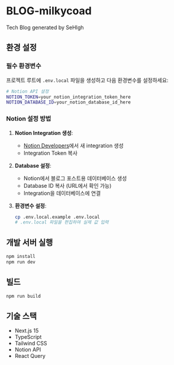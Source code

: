 # BLOG-milkycoad

Tech Blog generated by SeHIgh

## 환경 설정

### 필수 환경변수

프로젝트 루트에 `.env.local` 파일을 생성하고 다음 환경변수를 설정하세요:

```bash
# Notion API 설정
NOTION_TOKEN=your_notion_integration_token_here
NOTION_DATABASE_ID=your_notion_database_id_here
```

### Notion 설정 방법

1. **Notion Integration 생성**:
   - [Notion Developers](https://developers.notion.com/)에서 새 integration 생성
   - Integration Token 복사

2. **Database 설정**:
   - Notion에서 블로그 포스트용 데이터베이스 생성
   - Database ID 복사 (URL에서 확인 가능)
   - Integration을 데이터베이스에 연결

3. **환경변수 설정**:
   ```bash
   cp .env.local.example .env.local
   # .env.local 파일을 편집하여 실제 값 입력
   ```

## 개발 서버 실행

```bash
npm install
npm run dev
```

## 빌드

```bash
npm run build
```

## 기술 스택

- Next.js 15
- TypeScript
- Tailwind CSS
- Notion API
- React Query
